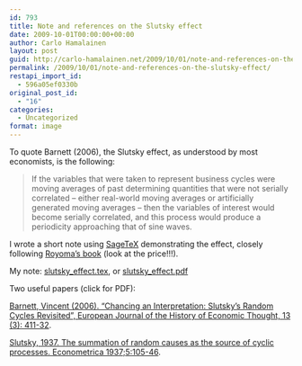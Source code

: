 ```yaml
---
id: 793
title: Note and references on the Slutsky effect
date: 2009-10-01T00:00:00+00:00
author: Carlo Hamalainen
layout: post
guid: http://carlo-hamalainen.net/2009/10/01/note-and-references-on-the-slutsky-effect/
permalink: /2009/10/01/note-and-references-on-the-slutsky-effect/
restapi_import_id:
  - 596a05ef0330b
original_post_id:
  - "16"
categories:
  - Uncategorized
format: image
---
```

To quote Barnett (2006), the Slutsky effect, as understood by most economists, is the following:

> If the variables that were taken to represent business cycles were moving averages of past determining quantities that were not serially correlated – either real-world moving averages or artificially generated moving averages – then the variables of interest would become serially correlated, and this process would produce a periodicity approaching that of sine waves.

I wrote a short note using [SageTeX](http://bitbucket.org/ddrake/sagetex/) demonstrating the effect, closely following [Royoma&#8217;s book](http://www.amazon.com/Analytical-Population-Dynamics-Community-Biology/dp/0412243202) (look at the price!!!).

My note: [slutsky_effect.tex](https://s3.amazonaws.com/carlo-hamalainen.net/oldblog/stuff/slutsky_effect.tex), or [slutsky_effect.pdf](https://s3.amazonaws.com/carlo-hamalainen.net/oldblog/stuff/slutsky_effect.pdf)

Two useful papers (click for PDF):

[Barnett, Vincent (2006). &#8220;Chancing an Interpretation: Slutsky&#8217;s Random Cycles Revisited&#8221;, European Journal of the History of Economic Thought, 13 (3): 411-32](https://s3.amazonaws.com/carlo-hamalainen.net/oldblog/stuff/Barnett%20-%20Chancing%20an%20interpretation:%20Slutsky%27s%20random%20cycles%20revisited%20(2006).pdf).

[Slutsky, 1937. The summation of random causes as the source of cyclic processes. Econometrica 1937;5:105-46](https://s3.amazonaws.com/carlo-hamalainen.net/oldblog/stuff/Slutzky%20-%20The%20Summation%20of%20Random%20Causes%20as%20the%20Source%20of%20Cyclic%20Processes%20(1937).pdf).
